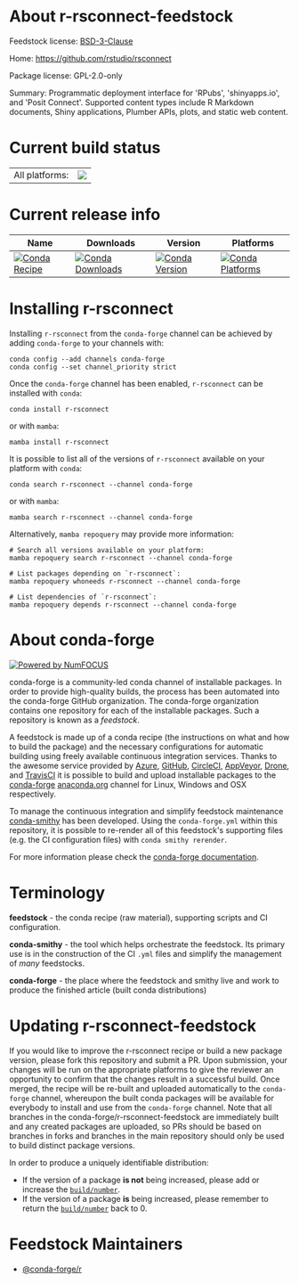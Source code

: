 About r-rsconnect-feedstock
===========================

Feedstock license: [BSD-3-Clause](https://github.com/conda-forge/r-rsconnect-feedstock/blob/main/LICENSE.txt)

Home: https://github.com/rstudio/rsconnect

Package license: GPL-2.0-only

Summary: Programmatic deployment interface for 'RPubs', 'shinyapps.io', and 'Posit Connect'. Supported content types include R Markdown documents, Shiny applications, Plumber APIs, plots, and static web content.

Current build status
====================


<table><tr><td>All platforms:</td>
    <td>
      <a href="https://dev.azure.com/conda-forge/feedstock-builds/_build/latest?definitionId=5772&branchName=main">
        <img src="https://dev.azure.com/conda-forge/feedstock-builds/_apis/build/status/r-rsconnect-feedstock?branchName=main">
      </a>
    </td>
  </tr>
</table>

Current release info
====================

| Name | Downloads | Version | Platforms |
| --- | --- | --- | --- |
| [![Conda Recipe](https://img.shields.io/badge/recipe-r--rsconnect-green.svg)](https://anaconda.org/conda-forge/r-rsconnect) | [![Conda Downloads](https://img.shields.io/conda/dn/conda-forge/r-rsconnect.svg)](https://anaconda.org/conda-forge/r-rsconnect) | [![Conda Version](https://img.shields.io/conda/vn/conda-forge/r-rsconnect.svg)](https://anaconda.org/conda-forge/r-rsconnect) | [![Conda Platforms](https://img.shields.io/conda/pn/conda-forge/r-rsconnect.svg)](https://anaconda.org/conda-forge/r-rsconnect) |

Installing r-rsconnect
======================

Installing `r-rsconnect` from the `conda-forge` channel can be achieved by adding `conda-forge` to your channels with:

```
conda config --add channels conda-forge
conda config --set channel_priority strict
```

Once the `conda-forge` channel has been enabled, `r-rsconnect` can be installed with `conda`:

```
conda install r-rsconnect
```

or with `mamba`:

```
mamba install r-rsconnect
```

It is possible to list all of the versions of `r-rsconnect` available on your platform with `conda`:

```
conda search r-rsconnect --channel conda-forge
```

or with `mamba`:

```
mamba search r-rsconnect --channel conda-forge
```

Alternatively, `mamba repoquery` may provide more information:

```
# Search all versions available on your platform:
mamba repoquery search r-rsconnect --channel conda-forge

# List packages depending on `r-rsconnect`:
mamba repoquery whoneeds r-rsconnect --channel conda-forge

# List dependencies of `r-rsconnect`:
mamba repoquery depends r-rsconnect --channel conda-forge
```


About conda-forge
=================

[![Powered by
NumFOCUS](https://img.shields.io/badge/powered%20by-NumFOCUS-orange.svg?style=flat&colorA=E1523D&colorB=007D8A)](https://numfocus.org)

conda-forge is a community-led conda channel of installable packages.
In order to provide high-quality builds, the process has been automated into the
conda-forge GitHub organization. The conda-forge organization contains one repository
for each of the installable packages. Such a repository is known as a *feedstock*.

A feedstock is made up of a conda recipe (the instructions on what and how to build
the package) and the necessary configurations for automatic building using freely
available continuous integration services. Thanks to the awesome service provided by
[Azure](https://azure.microsoft.com/en-us/services/devops/), [GitHub](https://github.com/),
[CircleCI](https://circleci.com/), [AppVeyor](https://www.appveyor.com/),
[Drone](https://cloud.drone.io/welcome), and [TravisCI](https://travis-ci.com/)
it is possible to build and upload installable packages to the
[conda-forge](https://anaconda.org/conda-forge) [anaconda.org](https://anaconda.org/)
channel for Linux, Windows and OSX respectively.

To manage the continuous integration and simplify feedstock maintenance
[conda-smithy](https://github.com/conda-forge/conda-smithy) has been developed.
Using the ``conda-forge.yml`` within this repository, it is possible to re-render all of
this feedstock's supporting files (e.g. the CI configuration files) with ``conda smithy rerender``.

For more information please check the [conda-forge documentation](https://conda-forge.org/docs/).

Terminology
===========

**feedstock** - the conda recipe (raw material), supporting scripts and CI configuration.

**conda-smithy** - the tool which helps orchestrate the feedstock.
                   Its primary use is in the construction of the CI ``.yml`` files
                   and simplify the management of *many* feedstocks.

**conda-forge** - the place where the feedstock and smithy live and work to
                  produce the finished article (built conda distributions)


Updating r-rsconnect-feedstock
==============================

If you would like to improve the r-rsconnect recipe or build a new
package version, please fork this repository and submit a PR. Upon submission,
your changes will be run on the appropriate platforms to give the reviewer an
opportunity to confirm that the changes result in a successful build. Once
merged, the recipe will be re-built and uploaded automatically to the
`conda-forge` channel, whereupon the built conda packages will be available for
everybody to install and use from the `conda-forge` channel.
Note that all branches in the conda-forge/r-rsconnect-feedstock are
immediately built and any created packages are uploaded, so PRs should be based
on branches in forks and branches in the main repository should only be used to
build distinct package versions.

In order to produce a uniquely identifiable distribution:
 * If the version of a package **is not** being increased, please add or increase
   the [``build/number``](https://docs.conda.io/projects/conda-build/en/latest/resources/define-metadata.html#build-number-and-string).
 * If the version of a package **is** being increased, please remember to return
   the [``build/number``](https://docs.conda.io/projects/conda-build/en/latest/resources/define-metadata.html#build-number-and-string)
   back to 0.

Feedstock Maintainers
=====================

* [@conda-forge/r](https://github.com/orgs/conda-forge/teams/r/)


